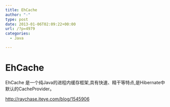 ```yaml
---
title: EhCache
author: "-"
type: post
date: 2013-01-06T02:09:22+00:00
url: /?p=4979
categories:
  - Java

---
```

# EhCache
EhCache 是一个纯Java的进程内缓存框架,具有快速、精干等特点,是Hibernate中默认的CacheProvider。

<http://raychase.iteye.com/blog/1545906>
